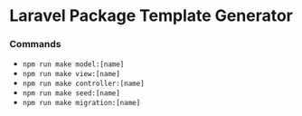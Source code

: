 # Laravel Package Template Generator



### Commands

- `npm run make model:[name]`
- `npm run make view:[name]`
- `npm run make controller:[name]`
- `npm run make seed:[name]`
- `npm run make migration:[name]`


